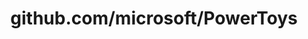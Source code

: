 ---
layout: post
title: github.com/microsoft/PowerToys
categories: link
tags: [انگلیسی, گیت‌هاب, برنامه‌نویسی]
---
